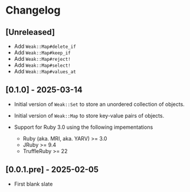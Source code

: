 # Changelog

## [Unreleased]

- Add `Weak::Map#delete_if`
- Add `Weak::Map#keep_if`
- Add `Weak::Map#reject!`
- Add `Weak::Map#select!`
- Add `Weak::Map#values_at`

## [0.1.0] - 2025-03-14

- Initial version of `Weak::Set` to store an unordered collection of objects.
- Initial version of `Weak::Map` to store key-value pairs of objects.

- Support for Ruby 3.0 using the following impementations
    - Ruby (aka. MRI, aka. YARV) >= 3.0
    - JRuby >= 9.4
    - TruffleRuby >= 22

## [0.0.1.pre] - 2025-02-05

- First blank slate
